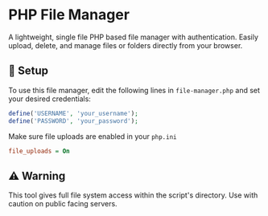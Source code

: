 # PHP File Manager

A lightweight, single file PHP based file manager with authentication. Easily upload, delete, and manage files or folders directly from your browser.

## 🔐 Setup

To use this file manager, edit the following lines in `file-manager.php` and set your desired credentials:

```php
define('USERNAME', 'your_username');
define('PASSWORD', 'your_password');
```

Make sure file uploads are enabled in your `php.ini`
```ini
file_uploads = On
```

## ⚠️ Warning
This tool gives full file system access within the script's directory. Use with caution on public facing servers.